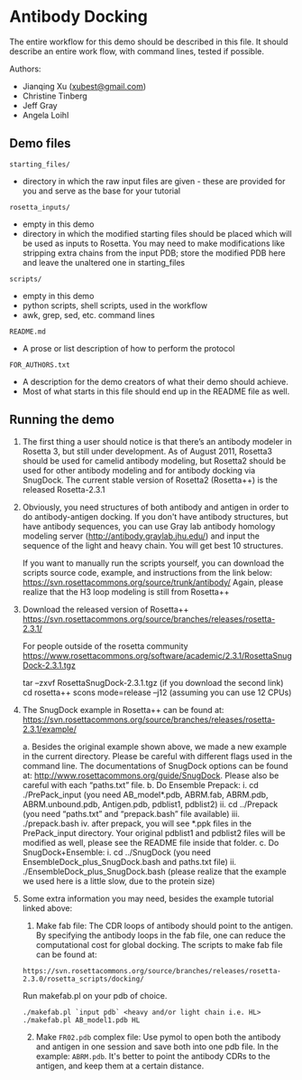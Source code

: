 Antibody Docking
================

The entire workflow for this demo should be described in this file.
It should describe an entire work flow, with command lines, tested if possible.

Authors:
* Jianqing Xu (xubest@gmail.com)
* Christine Tinberg
* Jeff Gray
* Angela Loihl

Demo files
----------

`starting_files/`
* directory in which the raw input files are given - these are provided for you and serve as the base for your tutorial

`rosetta_inputs/`
* empty in this demo
* directory in which the modified starting files should be placed which will be used as inputs to Rosetta.  You may need to make modifications like stripping extra chains from the input PDB; store the modified PDB here and leave the unaltered one in starting_files 

`scripts/`
* empty in this demo
* python scripts, shell scripts, used in the workflow
* awk, grep, sed, etc. command lines

`README.md`
* A prose or list description of how to perform the protocol

`FOR_AUTHORS.txt`
* A description for the demo creators of what their demo should achieve.
* Most of what starts in this file should end up in the README file as well.

Running the demo
----------------

1.  The first thing a user should notice is that there’s an antibody 
    modeler in Rosetta 3, but still under development.  As of August 
    2011, Rosetta3 should be used for camelid antibody modeling, but 
    Rosetta2 should be used for other antibody modeling and for antibody 
    docking via SnugDock.  The current stable version of Rosetta2 
    (Rosetta++) is the released Rosetta-2.3.1

2.  Obviously, you need structures of both antibody and antigen in order 
    to do antibody-antigen docking. If you don't have antibody structures, 
    but have antibody sequences, you can use Gray lab antibody homology 
    modeling server (http://antibody.graylab.jhu.edu/) and input the sequence 
    of the light and heavy chain. You will get best 10 structures.

    If you want to manually run the scripts yourself, you can download 
    the scripts source code, example, and instructions from the link below:
    https://svn.rosettacommons.org/source/trunk/antibody/
    Again, please realize that the H3 loop modeling is still from Rosetta++

3.  Download the released version of Rosetta++ 
    https://svn.rosettacommons.org/source/branches/releases/rosetta-2.3.1/

    For people outside of the rosetta community
    https://www.rosettacommons.org/software/academic/2.3.1/RosettaSnugDock-2.3.1.tgz

    tar –zxvf RosettaSnugDock-2.3.1.tgz (if you download the second link)
    cd rosetta++
    scons mode=release –j12    (assuming you can use 12 CPUs)

4.  The SnugDock example in Rosetta++ can be found at:
    https://svn.rosettacommons.org/source/branches/releases/rosetta-2.3.1/example/

	a.  Besides the original example shown above, we made a new example 
	    in the current directory. Please be careful with different flags
	    used in the command line. The documentations of SnugDock options 
	    can be found at: 
	    http://www.rosettacommons.org/guide/SnugDock.
	    Please also be careful with each “paths.txt” file.
	b.  Do Ensemble Prepack:
		i.  cd ./PrePack_input (you need AB_model*.pdb, ABRM.fab, ABRM.pdb, 
		    ABRM.unbound.pdb, Antigen.pdb, pdblist1, pdblist2)
		ii. cd ../Prepack (you need “paths.txt” and “prepack.bash” file available)
		iii.	./prepack.bash
		iv. after prepack, you will see *.ppk files in the PrePack_input directory. 
		    Your original pdblist1 and pdblist2 files will be modified as well, 
		    please see the README file inside that folder.
	c.  Do SnugDock+Ensemble:
		i.  cd ../SnugDock (you need EnsembleDock_plus_SnugDock.bash and paths.txt file)
		ii. ./EnsembleDock_plus_SnugDock.bash (please realize that the example 
		    we used here is a little slow, due to the protein size)


5.  Some extra information you may need, besides the example tutorial linked above:

    1.  Make fab file:
    The CDR loops of antibody should point to the antigen.
    By specifying the antibody loops in the fab file, one can reduce the computational cost for global docking.
	The scripts to make fab file can be found at:  
    ```
    https://svn.rosettacommons.org/source/branches/releases/rosetta-2.3.0/rosetta_scripts/docking/  
    ```
	Run makefab.pl on your pdb of choice.
    ```
    ./makefab.pl `input pdb` <heavy and/or light chain i.e. HL>
    ./makefab.pl AB_model1.pdb HL
    ```

    2.  Make `FR02.pdb` complex file:
	Use pymol to open both the antibody and antigen in one session and save both into one pdb file.
	In the example: `ABRM.pdb`.
    It's better to point the antibody CDRs to the antigen, and keep them at a certain distance.






